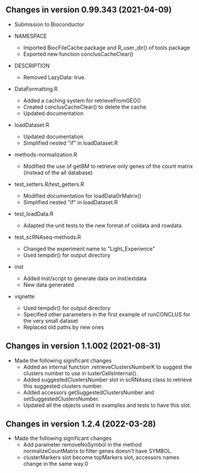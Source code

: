 Changes in version 0.99.343 (2021-04-09)
----------------------------------------

+ Submission to Bioconductor

+ NAMESPACE
  - Imported BiocFileCache package and R_user_dir() of tools package
  - Exported new function conclusCacheClear()
  
+ DESCRIPTION
  - Removed LazyData: true.
  
+ DataFormatting.R
  - Added a caching system for retrieveFromGEO()
  - Created conclusCacheClear() to delete the cache
  - Updated documentation
  
+ loadDataset.R
  - Updated documentation
  - Simplified nested "if" in loadDataset.R
  
+ methods-normalization.R
  - Modified the use of getBM to retrieve only genes of the count matrix (instead of the all database)
  
+ test_setters.R/test_getters.R
  - Modified documentation for loadDataOrMatrix()
  - Simplified nested "if" in loadDataset.R
  
+ test_loadData.R
  - Adapted the unit tests to the new format of coldata and rowdata
  
+ test_scRNAseq-methods.R
  - Changed the experiment name to "Light_Experience"
  - Used tempdir() for output directory
  
+ inst
  - Added inst/script to generate data on inst/extdata
  - New data generated
  
+ vignette
  - Used tempdir() for output directory
  - Specified other parameters in the first example of runCONCLUS for the very small dataset
  - Replaced old paths by new ones
  
  
  
Changes in version 1.1.002 (2021-08-31)
----------------------------------------
+ Made the following significant changes
  - Added an internal function .retrieveClustersNumberK to suggest the
  clusters number to use in lusterCellsInternal().
  - Added suggestedClustersNumber slot in scRNAseq class to retrieve this 
  suggested clusters number.
  - Added accessors getSuggestedClustersNumber and setSuggestedClustersNumber.
  - Updated all the objects used in examples and tests to have this slot.

  

Changes in version 1.2.4 (2022-03-28)
----------------------------------------
+ Made the following significant changes
  - Add parameter removeNoSymbol in the method normalizeCountMatrix to filter genes doesn't have SYMBOL.
  - clusterMarkers slot become topMarkers slot, accessors names change in the same way.0
